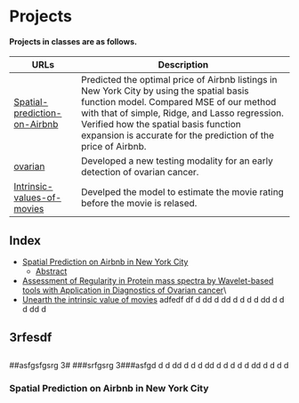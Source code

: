 # Projects

#### Projects in classes are as follows.

| URLs | Description |
|--------------------------------------------------------------------------------------------------------------|-------------------------------------------------------------------------------------------------------------------------------------------------------------------|
| [Spatial-prediction-on-Airbnb](https://github.com/hsongchoi/Projects/tree/master/Spatial-prediction-on-Airbnb) | Predicted the optimal price of Airbnb listings in New York City by using the spatial basis function model. Compared MSE of our method with that of simple, Ridge, and Lasso regression. Verified how the spatial basis function expansion is accurate for the prediction of the price of Airbnb.  |
| [ovarian](https://github.com/hsongchoi/Projects/tree/master/ovarian) | Developed a new testing modality for an early detection of ovarian cancer. |
| [Intrinsic-values-of-movies](https://github.com/hsongchoi/Projects/tree/master/Intrinsic-values-of-movies) | Develped the model to estimate the movie rating before the movie is relased.



## Index

* [Spatial Prediction on Airbnb in New York City](#Spatial)
    * [Abstract](#abstract)
* [Assessment of Regularity in Protein mass spectra by Wavelet-based tools with Application in Diagnostics of Ovarian cancer](#overian)\
* [Unearth the intrinsic value of movies](#movies)
adfedf
df
d
dd
d
dd
d
d
d
d
dd
d
d
d
dd
d
##
## 3rfesdf
##
##asfgsfgsrg
3#
###srfgsrg
3###asfgd
d
d
dd
d
d
d
dd
d
d
d
d
d
dd
d
d
d
d


### Spatial Prediction on Airbnb in New York City

